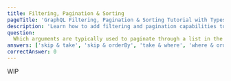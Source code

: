 ```yaml
---
title: Filtering, Pagination & Sorting
pageTitle: 'GraphQL Filtering, Pagination & Sorting Tutorial with Typescript'
description: 'Learn how to add filtering and pagination capabilities to a GraphQL API with Typescript, Apollo Server & Prisma.'
question:
  Which arguments are typically used to paginate through a list in the Prisma Client API using limit-offset pagination?
answers: ['skip & take', 'skip & orderBy', 'take & where', 'where & orderBy']
correctAnswer: 0
---
```


WIP